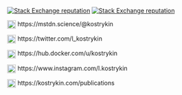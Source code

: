 [![Stack Exchange reputation](https://img.shields.io/stackexchange/stackoverflow/r/1444073?style=for-the-badge)](https://stackoverflow.com/users/1444073/kostrykin)
[![Stack Exchange reputation](https://img.shields.io/stackexchange/math/r/82092?style=for-the-badge)](https://math.stackexchange.com/users/82092/kostrykin)

<!-- https://github.com/FortAwesome/Font-Awesome -->

<p><img src="https://github.com/kostrykin/kostrykin/assets/6557139/c83f927e-d587-4b86-a08f-0981efe06b53" width="20" align="center">
https://mstdn.science/@kostrykin</p>

<p><img src="https://github.com/kostrykin/kostrykin/assets/6557139/16408e41-5ea4-46b3-8419-ac91384dc3f7" width="20" align="center">
https://twitter.com/l_kostrykin</p>

<p><img src="https://github.com/kostrykin/kostrykin/assets/6557139/3dec4fe1-538e-4256-9500-7edb72567fb3" width="20" align="center">
https://hub.docker.com/u/kostrykin</p>

<p><img src="https://github.com/kostrykin/kostrykin/assets/6557139/874339d2-3929-4551-a45f-d0739208d295" width="20" align="center">
https://www.instagram.com/l.kostrykin</p>

<p><img src="https://github.com/kostrykin/kostrykin/assets/6557139/603bc833-e399-4586-8557-d94370a8fd24" width="20" align="center">
https://kostrykin.com/publications</p>
